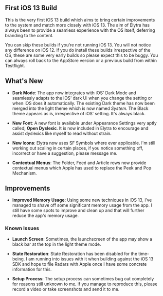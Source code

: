 ## First iOS 13 Build
This is the very first iOS 13 build which aims to bring certain improvements to the system and match more closely with iOS 13. The aim of Elytra has always been to provide a seamless experience with the OS itself, deferring branding to the content.

You can skip these builds if you're not running iOS 13. You will not notice any difference on iOS 12. If you do install these builds irrespective of the OS, these are some very early builds so please expect this to be buggy. You can always roll back to the AppStore version or a previous build from within Testflight. 

## What's New
- **Dark Mode**: The app now integrates with iOS' Dark Mode and seamlessly adapts to the iOS' dark UI when you change the setting or when iOS does it automatically.
    The existing Dark theme has now been merged into the light theme which is now named *System*. The Black theme appears as is, irrespective of iOS' setting. It's always black.    
    
- **New Font**: A new font is available under Appearance Settings very aptly called, **Open Dyslexic**. It is now included in Elytra to encourage and assist dyslexics like myself to read without strain. 

- **New Icons**: Elytra now uses SF Symbols where ever applicable. I'm still working out scaling in certain places, if you notice something off, incorrect or have a suggestion, please message me. 

- **Contextual Menus**: The Folder, Feed and Article rows now provide contextual menus which Apple has used to replace the Peek and Pop Mechanism. 

## Improvements
- **Improved Memory Usage**: Using some new techniques in iOS 13, I've managed to shave off some significant memory usage from the app. I still have some spots to improve and clean up and that will further reduce the app's memory usage. 

### Known Issues
- **Launch Screen**: Sometimes, the launchscreen of the app may show a black bar at the top in the light theme mode. 

- **State Restoration**: State Restoration has been disabled for the time-being. I am running into issues with it when building against the iOS 13 SDK and hope to file Radars with Apple once I have some concrete information for this. 

- **Setup Process**: The setup process can sometimes bug out completely for reasons still unknown to me. If you manage to reproduce this, please record a video or take screenshots and send it to me.
